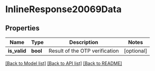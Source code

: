 # InlineResponse20069Data

## Properties
Name | Type | Description | Notes
------------ | ------------- | ------------- | -------------
**is_valid** | **bool** | Result of the OTP verification | [optional] 

[[Back to Model list]](../../README.md#documentation-for-models) [[Back to API list]](../../README.md#documentation-for-api-endpoints) [[Back to README]](../../README.md)

